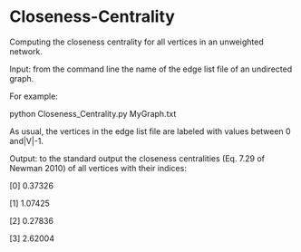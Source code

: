 # Closeness-Centrality
Computing the closeness centrality for all vertices in an unweighted network.

Input: from the command line the name of the edge list file of an undirected graph. 

For example:

python Closeness_Centrality.py MyGraph.txt

As usual, the vertices in the edge list file are labeled with values between 0 and|V|-1.

Output: to the standard output the closeness centralities (Eq. 7.29 of Newman 2010) of all vertices with their indices:

[0]  0.37326

[1]  1.07425

[2]  0.27836

[3]  2.62004
